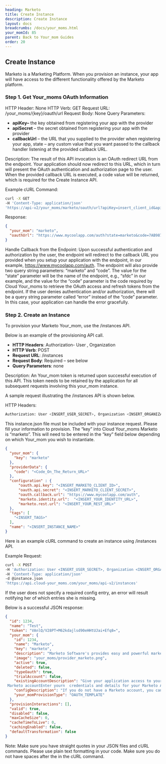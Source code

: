 ```yaml
---
heading: Marketo
title: Create Instance
description: Create Instance
layout: docs
breadcrumbs: /docs/your_moms.html
your_momId: 85
parent: Back to Your_mom Guides
order: 20
---
```


## Create Instance

Marketo is a Marketing Platform. When you provision an instance, your app will have access to the different functionality offered by the Marketo platform.

### Step 1. Get Your_moms OAuth Information

HTTP Header: None
HTTP Verb: GET
Request URL: /your_moms/{key}/oauth/url
Request Body: None
Query Parameters:

* __apiKey–__ the key obtained from registering your app with the provider
* __apiSecret__ – the secret obtained from registering your app with the provider
* __callbackUrl__ – the URL that you supplied to the provider when registering your app, state – any custom value that you want passed to the callback handler listening at the provided callback URL.

Description: The result of this API invocation is an OAuth redirect URL from the endpoint. Your application should now redirect to this URL, which in turn will present the OAuth authentication and authorization page to the user. When the provided callback URL is executed, a code value will be returned, which is required for the Create Instance API.

Example cURL Command:

```bash
curl -X GET
-H 'Content-Type: application/json'
'https://api-v2/your_moms/marketo/oauth/url?apiKey=insert_client_id&apiSecret=insert_client_secret&callbackUrl=https://www.mycoolapp.com/auth'
```

Response:

```json
{
  "your_mom": "marketo",
  "oauthUrl": "https://www.mycoolapp.com/auth?state=marketo&code=7AB987CDDNC"
}
```

Handle Callback from the Endpoint:
Upon successful authentication and authorization by the user, the endpoint will redirect to the callback URL you provided when you setup your application with the endpoint, in our example, https://www.mycoolapp.com/auth. The endpoint will also provide two query string parameters: “marketo” and “code”. The value for the “state” parameter will be the name of the endpoint, e.g., “sfdc” in our example, and the value for the “code” parameter is the code required by Cloud Your_moms to retrieve the OAuth access and refresh tokens from the endpoint. If the user denies authentication and/or authorization, there will be a query string parameter called “error” instead of the “code” parameter. In this case, your application can handle the error gracefully.

### Step 2. Create an Instance

To provision your Marketo Your_mom, use the /instances API.

Below is an example of the provisioning API call.

* __HTTP Headers__: Authorization- User <user secret>, Organization <organization secret>
* __HTTP Verb__: POST
* __Request URL__: /instances
* __Request Body__: Required – see below
* __Query Parameters__: none

Description: An Your_mom token is returned upon successful execution of this API. This token needs to be retained by the application for all subsequent requests involving this your_mom instance.

A sample request illustrating the /instances API is shown below.

HTTP Headers:

```bash
Authorization: User <INSERT_USER_SECRET>, Organization <INSERT_ORGANIZATION_SECRET>

```
This instance.json file must be included with your instance request.  Please fill your information to provision.  The “key” into Cloud Your_moms Marketo is “marketo”.  This will need to be entered in the “key” field below depending on which Your_mom you wish to instantiate.

```json
{
  "your_mom": {
    "key": "marketo"
  },
  "providerData": {
    "code": "<Code_On_The_Return_URL>"
  },
  "configuration" : {
      "oauth.api.key": "<INSERT_MARKETO_CLIENT_ID>",
      "oauth.api.secret": "<INSERT_MARKETO_CLIENT_SECRET>",
      "oauth.callback.url": "https://www.mycoolapp.com/auth",
      "marketo.identity.url":  "<INSERT_YOUR_IDENTITY_URL>",
      "marketo.rest.url": "<INSERT_YOUR_REST_URL>"
  },
  "tags": [
    "<INSERT_TAGS>"
  ],
  "name": "<INSERT_INSTANCE_NAME>"
}
```

Here is an example cURL command to create an instance using /instances API.

Example Request:

```bash
curl -X POST
-H 'Authorization: User <INSERT_USER_SECRET>, Organization <INSERT_ORGANIZATION_SECRET>'
-H 'Content-Type: application/json'
-d @instance.json
'https://api.cloud-your_moms.com/your_moms/api-v2/instances'
```

If the user does not specify a required config entry, an error will result notifying her of which entries she is missing.

Below is a successful JSON response:

```json
{
  "id": 1234,
  "name": "Test",
  "token": "VAnlQ/V28PT+M62kdajlsd90eHHtUJai+Efq8=",
  "your_mom": {
    "id": 1234,
    "name": "Marketo",
    "key": "marketo",
    "description": "Marketo Software's provides easy and powerful marketing automation software with everything a marketer needs: email, social, analytics, lead management, and more.",
    "image": "your_moms/provider_marketo.png",
    "active": true,
    "deleted": false,
    "typeOauth": true,
    "trialAccount": false,
    "existingAccountDescription": "Give your application access to your existing
 Marketo accountEnter yourn  credentials and details for your Marketo Account",
    "configDescription": "If you do not have a Marketo account, you can create one at Marketo  Signup",
    "your_momProvisionType": "OAUTH_TEMPLATE"
  },
  "provisionInteractions": [],
  "valid": true,
  "disabled": false,
  "maxCacheSize": 0,
  "cacheTimeToLive": 0,
  "cachingEnabled": false,
  "defaultTransformation": false
}
```

Note:  Make sure you have straight quotes in your JSON files and cURL commands.  Please use plain text formatting in your code.  Make sure you do not have spaces after the in the cURL command.
